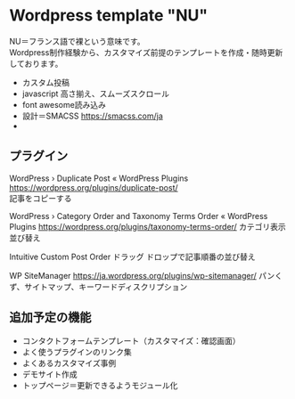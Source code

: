 # Wordpress template "NU"

NU＝フランス語で裸という意味です。  
Wordpress制作経験から、カスタマイズ前提のテンプレートを作成・随時更新しております。

- カスタム投稿
- javascript 高さ揃え、スムーズスクロール
- font awesome読み込み
- 設計＝SMACSS https://smacss.com/ja
- 
## プラグイン

WordPress › Duplicate Post « WordPress Plugins  
https://wordpress.org/plugins/duplicate-post/  
記事をコピーする

WordPress › Category Order and Taxonomy Terms Order « WordPress Plugins
https://wordpress.org/plugins/taxonomy-terms-order/
カテゴリ表示並び替え

Intuitive Custom Post Order
ドラッグ ドロップで記事順番の並び替え

WP SiteManager
https://ja.wordpress.org/plugins/wp-sitemanager/
パンくず、サイトマップ、キーワードディスクリプション


## 追加予定の機能

- コンタクトフォームテンプレート（カスタマイズ：確認画面）
- よく使うプラグインのリンク集
- よくあるカスタマイズ事例
- デモサイト作成
- トップページ＝更新できるようモジュール化
